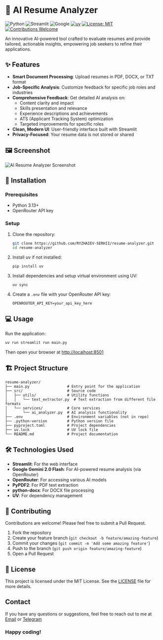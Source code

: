 # 📃 AI Resume Analyzer

![Python](https://img.shields.io/badge/Python-3.13+-blue?style=flat-square&logo=python)
![Streamlit](https://img.shields.io/badge/Streamlit-1.45+-red?style=flat-square&logo=streamlit)
![Google](https://img.shields.io/badge/Google-Gemini--2.0--Flash-green?style=flat-square&logo=google)
[![uv](https://img.shields.io/endpoint?url=https://raw.githubusercontent.com/astral-sh/uv/main/assets/badge/v0.json)](https://github.com/astral-sh/uv)
[![License: MIT](https://img.shields.io/badge/License-MIT-yellow.svg)](LICENSE)
[![Contributions Welcome](https://img.shields.io/badge/contributions-welcome-brightgreen.svg?style=flat&logo=github)](CONTRIBUTING.md)

An innovative AI-powered tool crafted to evaluate resumes and provide tailored, actionable insights, empowering job seekers to refine their applications.

## ✨ Features

- **Smart Document Processing**: Upload resumes in PDF, DOCX, or TXT format
- **Job-Specific Analysis**: Customize feedback for specific job roles and industries
- **Comprehensive Feedback**: Get detailed AI analysis on:
  - Content clarity and impact
  - Skills presentation and relevance
  - Experience descriptions and achievements
  - ATS (Applicant Tracking System) optimization
  - Targeted improvements for specific roles
- **Clean, Modern UI**: User-friendly interface built with Streamlit
- **Privacy-Focused**: Your resume data is not stored or shared

## 🖼️ Screenshot

![AI Resume Analyzer Screenshot](https://via.placeholder.com/800x450.png?text=AI+Resume+Analyzer+Screenshot)

## 🚀 Installation

### Prerequisites

- Python 3.13+
- OpenRouter API key

### Setup

1. Clone the repository:

   ```bash
   git clone https://github.com/RYZHAIEV-SERHII/resume-analyzer.git
   cd resume-analyzer
   ```

2. Install uv if not installed:

   ```bash
   pip install uv
   ```

3. Install dependencies and setup virtual environment using UV:

   ```bash
   uv sync
   ```

4. Create a `.env` file with your OpenRouter API key:

   ```env
   OPENROUTER_API_KEY=your_api_key_here
   ```

## 💻 Usage

Run the application:

```bash
uv run streamlit run main.py
```

Then open your browser at <http://localhost:8501>

## 🏗️ Project Structure

```plaintext
resume-analyzer/
├── main.py                 # Entry point for the application
├── src/                    # Source code
│   ├── utils/              # Utility functions
│   │   └── text_extractor.py  # Text extraction from different file formats
│   └── services/           # Core services
│       └── ai_analyzer.py  # AI analysis functionality
├── .env                    # Environment variables (not in repo)
├── .python-version         # Python version file
├── pyproject.toml          # Project dependencies
├── uv.lock                 # UV lock file
└── README.md               # Project documentation
```

## 🛠️ Technologies Used

- **Streamlit**: For the web interface
- **Google Gemini 2.0 Flash**: For AI-powered resume analysis (via OpenRouter)
- **OpenRouter**: For accessing various AI models
- **PyPDF2**: For PDF text extraction
- **python-docx**: For DOCX file processing
- **UV**: For dependency management

## 🤝 Contributing

Contributions are welcome! Please feel free to submit a Pull Request.

1. Fork the repository
2. Create your feature branch (`git checkout -b feature/amazing-feature`)
3. Commit your changes (`git commit -m 'Add some amazing feature'`)
4. Push to the branch (`git push origin feature/amazing-feature`)
5. Open a Pull Request

## 📄 License

This project is licensed under the MIT License.
See the [LICENSE](LICENSE) file for more details.

## Contact

If you have any questions or suggestions,
feel free to reach out to me at [Email](mailto:rsp89@gmail.com) or [Telegram](https://t.me/CTAJIKEP)

### Happy coding!
